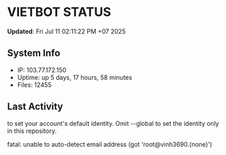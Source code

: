 # VIETBOT STATUS
**Updated**: Fri Jul 11 02:11:22 PM +07 2025

## System Info
- IP: 103.77.172.150
- Uptime: up 5 days, 17 hours, 58 minutes
- Files: 12455

## Last Activity

to set your account's default identity.
Omit --global to set the identity only in this repository.

fatal: unable to auto-detect email address (got 'root@vinh3690.(none)')
